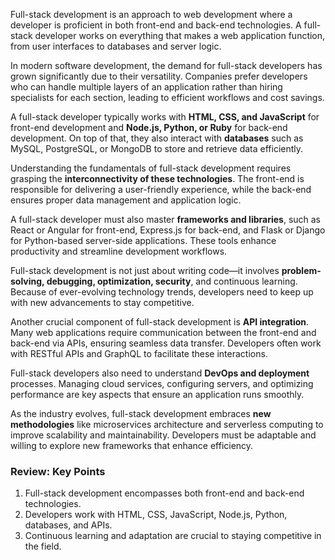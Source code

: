 Full-stack development is an approach to web development where a developer is proficient in both front-end and back-end technologies. A full-stack developer works on everything that makes a web application function, from user interfaces to databases and server logic.

In modern software development, the demand for full-stack developers has grown significantly due to their versatility. Companies prefer developers who can handle multiple layers of an application rather than hiring specialists for each section, leading to efficient workflows and cost savings.

A full-stack developer typically works with **HTML, CSS, and JavaScript** for front-end development and **Node.js, Python, or Ruby** for back-end development. On top of that, they also interact with **databases** such as MySQL, PostgreSQL, or MongoDB to store and retrieve data efficiently.

Understanding the fundamentals of full-stack development requires grasping the **interconnectivity of these technologies**. The front-end is responsible for delivering a user-friendly experience, while the back-end ensures proper data management and application logic.

A full-stack developer must also master **frameworks and libraries**, such as React or Angular for front-end, Express.js for back-end, and Flask or Django for Python-based server-side applications. These tools enhance productivity and streamline development workflows.

Full-stack development is not just about writing code—it involves **problem-solving, debugging, optimization, security**, and continuous learning. Because of ever-evolving technology trends, developers need to keep up with new advancements to stay competitive.

Another crucial component of full-stack development is **API integration**. Many web applications require communication between the front-end and back-end via APIs, ensuring seamless data transfer. Developers often work with RESTful APIs and GraphQL to facilitate these interactions.

Full-stack developers also need to understand **DevOps and deployment** processes. Managing cloud services, configuring servers, and optimizing performance are key aspects that ensure an application runs smoothly.

As the industry evolves, full-stack development embraces **new methodologies** like microservices architecture and serverless computing to improve scalability and maintainability. Developers must be adaptable and willing to explore new frameworks that enhance efficiency.

### Review: Key Points
1. Full-stack development encompasses both front-end and back-end technologies.
2. Developers work with HTML, CSS, JavaScript, Node.js, Python, databases, and APIs.
3. Continuous learning and adaptation are crucial to staying competitive in the field.
